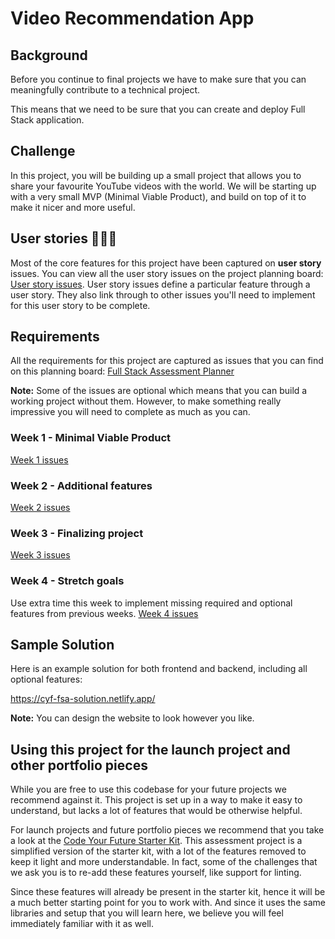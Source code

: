 # Video Recommendation App

## Background

Before you continue to final projects we have to make sure that you can meaningfully contribute to a technical project.

This means that we need to be sure that you can create and deploy Full Stack application.

## Challenge

In this project, you will be building up a small project that allows you to share your favourite YouTube videos with the world. We will be starting up with a very small MVP (Minimal Viable Product), and build on top of it to make it nicer and more useful.

## User stories 👩🏽‍💻

Most of the core features for this project have been captured on **user story** issues. You can view all the user story issues on the project planning board: [User story issues](https://github.com/orgs/CodeYourFuture/projects/169/views/3). User story issues define a particular feature through a user story. They also link through to other issues you'll need to implement for this user story to be complete.

## Requirements

All the requirements for this project are captured as issues that you can find on this planning board: [Full Stack Assessment Planner](https://github.com/orgs/CodeYourFuture/projects/169/views/2)

**Note:** Some of the issues are optional which means that you can build a working project without them. However, to make something really impressive you will need to complete as much as you can.

### Week 1 - Minimal Viable Product

[Week 1 issues](https://github.com/orgs/CodeYourFuture/projects/169/views/2?filterQuery=sprint%3A1)

### Week 2 - Additional features

[Week 2 issues](https://github.com/orgs/CodeYourFuture/projects/169/views/2?filterQuery=sprint%3A2)

### Week 3 - Finalizing project

[Week 3 issues](https://github.com/orgs/CodeYourFuture/projects/169/views/2?filterQuery=sprint%3A3)

### Week 4 - Stretch goals

Use extra time this week to implement missing required and optional features from previous weeks.
[Week 4 issues](https://github.com/orgs/CodeYourFuture/projects/169/views/2?filterQuery=sprint%3A4)

## Sample Solution

Here is an example solution for both frontend and backend, including all optional features:

https://cyf-fsa-solution.netlify.app/

**Note:** You can design the website to look however you like.

## Using this project for the launch project and other portfolio pieces

While you are free to use this codebase for your future projects we recommend against it. This project is set up in a way to make it easy to understand, but lacks a lot of features that would be otherwise helpful.

For launch projects and future portfolio pieces we recommend that you take a look at the [Code Your Future Starter Kit](https://github.com/CodeYourFuture/cyf-final-project-starter-kit). This assessment project is a simplified version of the starter kit, with a lot of the features removed to keep it light and more understandable. In fact, some of the challenges that we ask you is to re-add these features yourself, like support for linting.

Since these features will already be present in the starter kit, hence it will be a much better starting point for you to work with. And since it uses the same libraries and setup that you will learn here, we believe you will feel immediately familiar with it as well.
